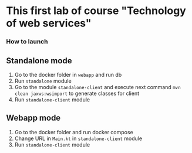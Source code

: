 # This first lab of course "Technology of web services" #

### How to launch ###

## Standalone mode ##

1) Go to the docker folder in `webapp` and run db
2) Run `standalone` module
3) Go to the module `standalone-client` and execute next command `mvn clean jaxws:wsimport` to generate classes for client
4) Run `standalone-client` module

## Webapp mode ##

1) Go to the docker folder and run docker compose
2) Change URL in `Main.kt` in `standalone-client` module
3) Run `standalone-client` module
